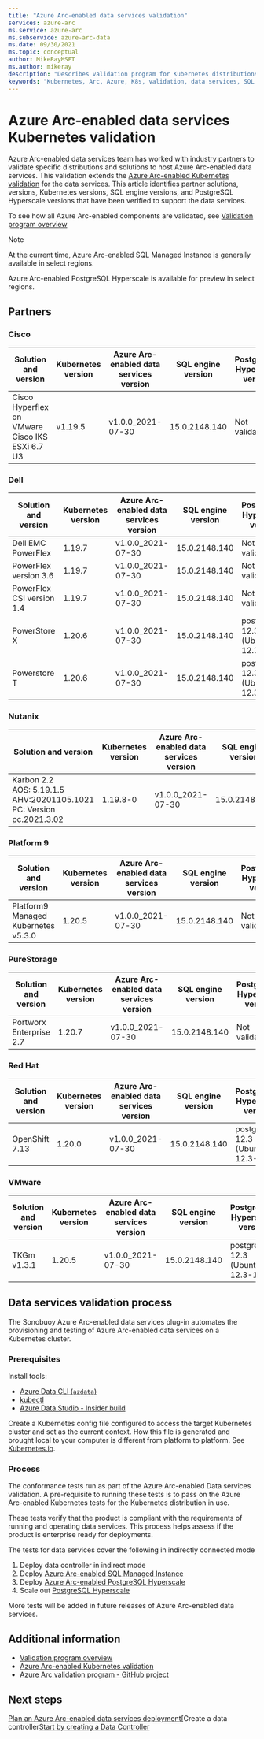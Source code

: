 ```yaml
---
title: "Azure Arc-enabled data services validation"
services: azure-arc
ms.service: azure-arc
ms.subservice: azure-arc-data
ms.date: 09/30/2021
ms.topic: conceptual
author: MikeRayMSFT
ms.author: mikeray
description: "Describes validation program for Kubernetes distributions for Azure Arc-enabled data services."
keywords: "Kubernetes, Arc, Azure, K8s, validation, data services, SQL Managed Instance"
---
```


# Azure Arc-enabled data services Kubernetes validation

Azure Arc-enabled data services team has worked with industry partners to validate specific distributions and solutions to host Azure Arc-enabled data services. This validation extends the [Azure Arc-enabled Kubernetes validation](../kubernetes/validation-program.md) for the data services. This article identifies partner solutions, versions, Kubernetes versions, SQL engine versions, and PostgreSQL Hyperscale versions that have been verified to support the data services. 

To see how all Azure Arc-enabled components are validated, see [Validation program overview](../validation-program/overview.md)

> [!NOTE]
> At the current time, Azure Arc-enabled SQL Managed Instance is generally available in select regions.
>
> Azure Arc-enabled PostgreSQL Hyperscale is available for preview in select regions.

## Partners

### Cisco

|Solution and version | Kubernetes version | Azure Arc-enabled data services version | SQL engine version | PostgreSQL Hyperscale version
|-----|-----|-----|-----|-----|
|Cisco Hyperflex on VMware <br/> Cisco IKS ESXi 6.7 U3 |v1.19.5|v1.0.0_2021-07-30|15.0.2148.140| Not validated |

### Dell

|Solution and version | Kubernetes version | Azure Arc-enabled data services version | SQL engine version | PostgreSQL Hyperscale version
|-----|-----|-----|-----|-----|
| Dell EMC PowerFlex |1.19.7|v1.0.0_2021-07-30|15.0.2148.140 | Not validated |
| PowerFlex version 3.6 |1.19.7|v1.0.0_2021-07-30|15.0.2148.140 | Not validated |
| PowerFlex CSI version 1.4 |1.19.7|v1.0.0_2021-07-30|15.0.2148.140 | Not validated |
| PowerStore X|1.20.6|v1.0.0_2021-07-30|15.0.2148.140 |postgres 12.3 (Ubuntu 12.3-1) |
| Powerstore T|1.20.6|v1.0.0_2021-07-30|15.0.2148.140 |postgres 12.3 (Ubuntu 12.3-1)|

### Nutanix

|Solution and version | Kubernetes version | Azure Arc-enabled data services version | SQL engine version | PostgreSQL Hyperscale version
|-----|-----|-----|-----|-----|
| Karbon 2.2<br/>AOS: 5.19.1.5<br/>AHV:20201105.1021<br/>PC: Version pc.2021.3.02<br/> | 1.19.8-0 | v1.0.0_2021-07-30 | 15.0.2148.140|postgres 12.3 (Ubuntu 12.3-1)|

### Platform 9

|Solution and version | Kubernetes version | Azure Arc-enabled data services version | SQL engine version | PostgreSQL Hyperscale version
|-----|-----|-----|-----|-----|
| Platform9  Managed Kubernetes v5.3.0 | 1.20.5 | v1.0.0_2021-07-30| 15.0.2148.140 | Not validated |

### PureStorage

|Solution and version | Kubernetes version | Azure Arc-enabled data services version | SQL engine version | PostgreSQL Hyperscale version
|-----|-----|-----|-----|-----|
| Portworx Enterprise 2.7 | 1.20.7 | v1.0.0_2021-07-30 | 15.0.2148.140 | Not validated |

### Red Hat

|Solution and version | Kubernetes version | Azure Arc-enabled data services version | SQL engine version | PostgreSQL Hyperscale version
|-----|-----|-----|-----|-----|
| OpenShift 7.13 | 1.20.0 | v1.0.0_2021-07-30 | 15.0.2148.140 | postgres 12.3 (Ubuntu 12.3-1)|

### VMware

|Solution and version | Kubernetes version | Azure Arc-enabled data services version | SQL engine version | PostgreSQL Hyperscale version
|-----|-----|-----|-----|-----|
| TKGm v1.3.1 | 1.20.5 | v1.0.0_2021-07-30 | 15.0.2148.140|postgres 12.3 (Ubuntu 12.3-1)|

## Data services validation process

The Sonobuoy Azure Arc-enabled data services plug-in automates the provisioning and testing of Azure Arc-enabled data services on a Kubernetes cluster.

### Prerequisites

Install tools: 

- [Azure Data CLI (`azdata`)](/sql/azdata/install/deploy-install-azdata)
- [kubectl](https://kubernetes.io/docs/home/)
- [Azure Data Studio - Insider build](https://github.com/microsoft/azuredatastudio)

Create a Kubernetes config file configured to access the target Kubernetes cluster and set as the current context. How this file is generated and brought local to your computer is different from platform to platform. See [Kubernetes.io](https://kubernetes.io/docs/home/).

### Process

The conformance tests run as part of the Azure Arc-enabled Data services validation. A pre-requisite to running these tests is to pass on the Azure Arc-enabled Kubernetes tests for the Kubernetes distribution in use.

These tests verify that the product is compliant with the requirements of running and operating data services. This process helps assess if the product is enterprise ready for deployments.

The tests for data services cover the following in indirectly connected mode

1. Deploy data controller in indirect mode
2. Deploy [Azure Arc-enabled SQL Managed Instance](create-sql-managed-instance.md)
3. Deploy [Azure Arc-enabled PostgreSQL Hyperscale](create-postgresql-hyperscale-server-group.md)
4. Scale out [PostgreSQL Hyperscale](scale-out-in-postgresql-hyperscale-server-group.md)

More tests will be added in future releases of Azure Arc-enabled data services.

## Additional information

- [Validation program overview](../validation-program/overview.md)
- [Azure Arc-enabled Kubernetes validation](../kubernetes/validation-program.md)
- [Azure Arc validation program - GitHub project](https://github.com/Azure/azure-arc-validation/)

## Next steps

[Plan an Azure Arc-enabled data services deployment](plan-azure-arc-data-services.md)[Create a data controller[Start by creating a Data Controller](create-data-controller-indirect-cli.md)
